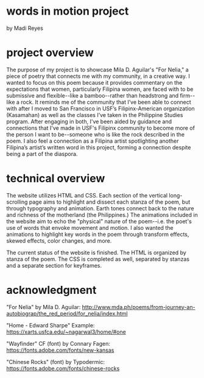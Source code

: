 # words in motion project
by Madi Reyes

# project overview

The purpose of my project is to showcase Mila D. Aguilar's "For Nelia," a piece of poetry that connects me with my community, in a creative way. I wanted to focus on this poem because it provides commentary on the expectations that women, particularly Filipina women, are faced with to be submissive and flexible--like a bamboo--rather than headstrong and firm--like a rock. It reminds me of the community that I’ve been able to connect with after I moved to San Francisco in USF’s Filipinx-American organization (Kasamahan) as well as the classes I’ve taken in the Philippine Studies program. After engaging in both, I've been aided by guidance and  connections that I've made in USF's Filipinx community to become more of the person I want to be--someone who is like the rock described in the poem. I also feel a connection as a Filipina artist spotlighting another Filipina’s artist’s written word in this project, forming a connection despite being a part of the diaspora.

# technical overview

The website utilizes HTML and CSS. Each section of the vertical long-scrolling page aims to highlight and dissect each stanza of the poem, but through typography and animation. Earth tones connect back to the nature and richness of the motherland (the Philippines.) The animations included in the website aim to echo the "physical" nature of the poem--i.e. the poet's use of words that envoke movement and motion. I also wanted the animations to highlight key words in the poem through transform effects, skewed effects, color changes, and more.

The current status of the website is finished. The HTML is organized by stanza of the poem. The CSS is completed as well, separated by stanzas and a separate section for keyframes. 

# acknowledgment
"For Nelia" by Mila D. Aguilar:
http://www.mda.ph/poems/from-journey-an-autobiograp/the_red_period/for_nelia/index.html 

"Home - Edward Sharpe" Example: 
https://xarts.usfca.edu/~nagarwal3/home/#one

"Wayfinder" CF (font) by Connary Fagen:
https://fonts.adobe.com/fonts/new-kansas 

"Chinese Rocks" (font) by Typodermic:
https://fonts.adobe.com/fonts/chinese-rocks